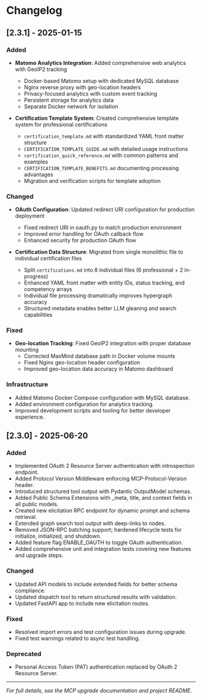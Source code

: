 # Changelog

## [2.3.1] - 2025-01-15

### Added

- **Matomo Analytics Integration**: Added comprehensive web analytics with GeoIP2 tracking
  - Docker-based Matomo setup with dedicated MySQL database
  - Nginx reverse proxy with geo-location headers
  - Privacy-focused analytics with custom event tracking
  - Persistent storage for analytics data
  - Separate Docker network for isolation

- **Certification Template System**: Created comprehensive template system for professional certifications
  - `certification_template.md` with standardized YAML front matter structure
  - `CERTIFICATION_TEMPLATE_GUIDE.md` with detailed usage instructions
  - `certification_quick_reference.md` with common patterns and examples
  - `CERTIFICATION_TEMPLATE_BENEFITS.md` documenting processing advantages
  - Migration and verification scripts for template adoption

### Changed

- **OAuth Configuration**: Updated redirect URI configuration for production deployment
  - Fixed redirect URI in oauth.py to match production environment
  - Improved error handling for OAuth callback flow
  - Enhanced security for production OAuth flow

- **Certification Data Structure**: Migrated from single monolithic file to individual certification files
  - Split `certifications.md` into 8 individual files (6 professional + 2 in-progress)
  - Enhanced YAML front matter with entity IDs, status tracking, and competency arrays
  - Individual file processing dramatically improves hypergraph accuracy
  - Structured metadata enables better LLM gleaning and search capabilities

### Fixed

- **Geo-location Tracking**: Fixed GeoIP2 integration with proper database mounting
  - Corrected MaxMind database path in Docker volume mounts
  - Fixed Nginx geo-location header configuration
  - Improved geo-location data accuracy in Matomo dashboard

### Infrastructure

- Added Matomo Docker Compose configuration with MySQL database.
- Added environment configuration for analytics tracking.
- Improved development scripts and tooling for better developer experience.

## [2.3.0] - 2025-06-20

### Added

- Implemented OAuth 2 Resource Server authentication with introspection endpoint.
- Added Protocol Version Middleware enforcing MCP-Protocol-Version header.
- Introduced structured tool output with Pydantic OutputModel schemas.
- Added Public Schema Extensions with _meta, title, and context fields in all public models.
- Created new elicitation RPC endpoint for dynamic prompt and schema retrieval.
- Extended graph search tool output with deep-links to nodes.
- Removed JSON-RPC batching support; hardened lifecycle tests for initialize, initialized, and shutdown.
- Added feature flag ENABLE_OAUTH to toggle OAuth authentication.
- Added comprehensive unit and integration tests covering new features and upgrade steps.

### Changed

- Updated API models to include extended fields for better schema compliance.
- Updated dispatch tool to return structured results with validation.
- Updated FastAPI app to include new elicitation routes.

### Fixed

- Resolved import errors and test configuration issues during upgrade.
- Fixed test warnings related to async test handling.

### Deprecated

- Personal Access Token (PAT) authentication replaced by OAuth 2 Resource Server.

---

*For full details, see the MCP upgrade documentation and project README.*
